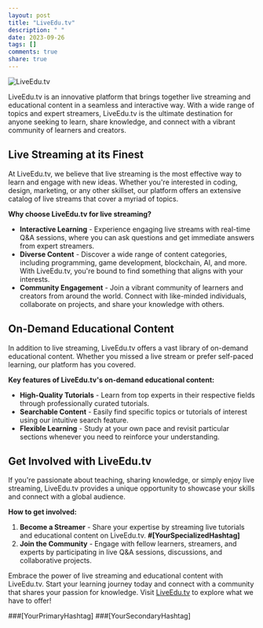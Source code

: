 ```yaml
---
layout: post
title: "LiveEdu.tv"
description: " "
date: 2023-09-26
tags: []
comments: true
share: true
---
```


![LiveEdu.tv](https://example.com/liveedu.png)

LiveEdu.tv is an innovative platform that brings together live streaming and educational content in a seamless and interactive way. With a wide range of topics and expert streamers, LiveEdu.tv is the ultimate destination for anyone seeking to learn, share knowledge, and connect with a vibrant community of learners and creators.

## Live Streaming at its Finest

At LiveEdu.tv, we believe that live streaming is the most effective way to learn and engage with new ideas. Whether you're interested in coding, design, marketing, or any other skillset, our platform offers an extensive catalog of live streams that cover a myriad of topics.

**Why choose LiveEdu.tv for live streaming?**

- **Interactive Learning** - Experience engaging live streams with real-time Q&A sessions, where you can ask questions and get immediate answers from expert streamers.
- **Diverse Content** - Discover a wide range of content categories, including programming, game development, blockchain, AI, and more. With LiveEdu.tv, you're bound to find something that aligns with your interests.
- **Community Engagement** - Join a vibrant community of learners and creators from around the world. Connect with like-minded individuals, collaborate on projects, and share your knowledge with others.

## On-Demand Educational Content

In addition to live streaming, LiveEdu.tv offers a vast library of on-demand educational content. Whether you missed a live stream or prefer self-paced learning, our platform has you covered.

**Key features of LiveEdu.tv's on-demand educational content:**

- **High-Quality Tutorials** - Learn from top experts in their respective fields through professionally curated tutorials.
- **Searchable Content** - Easily find specific topics or tutorials of interest using our intuitive search feature.
- **Flexible Learning** - Study at your own pace and revisit particular sections whenever you need to reinforce your understanding.

## Get Involved with LiveEdu.tv

If you're passionate about teaching, sharing knowledge, or simply enjoy live streaming, LiveEdu.tv provides a unique opportunity to showcase your skills and connect with a global audience.

**How to get involved:**

1. **Become a Streamer** - Share your expertise by streaming live tutorials and educational content on LiveEdu.tv. **#[YourSpecializedHashtag]** 
2. **Join the Community** - Engage with fellow learners, streamers, and experts by participating in live Q&A sessions, discussions, and collaborative projects.

Embrace the power of live streaming and educational content with LiveEdu.tv. Start your learning journey today and connect with a community that shares your passion for knowledge. Visit [LiveEdu.tv](https://example.com/liveedu) to explore what we have to offer!

###[YourPrimaryHashtag] ###[YourSecondaryHashtag]